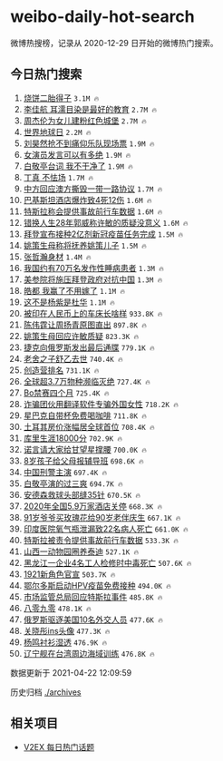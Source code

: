 # weibo-daily-hot-search

微博热搜榜，记录从 2020-12-29 日开始的微博热门搜索。

## 今日热门搜索

<!-- BEGIN -->

1. [烧饼二胎得子](https://s.weibo.com/weibo?q=%23%E7%83%A7%E9%A5%BC%E4%BA%8C%E8%83%8E%E5%BE%97%E5%AD%90%23&Refer=top) `3.1M 🔥`
1. [李佳航 耳濡目染是最好的教育](https://s.weibo.com/weibo?q=%E6%9D%8E%E4%BD%B3%E8%88%AA%20%E8%80%B3%E6%BF%A1%E7%9B%AE%E6%9F%93%E6%98%AF%E6%9C%80%E5%A5%BD%E7%9A%84%E6%95%99%E8%82%B2&Refer=top) `2.7M 🔥`
1. [周杰伦为女儿建粉红色城堡](https://s.weibo.com/weibo?q=%23%E5%91%A8%E6%9D%B0%E4%BC%A6%E4%B8%BA%E5%A5%B3%E5%84%BF%E5%BB%BA%E7%B2%89%E7%BA%A2%E8%89%B2%E5%9F%8E%E5%A0%A1%23&Refer=top) `2.7M 🔥`
1. [世界地球日](https://s.weibo.com/weibo?q=%23%E4%B8%96%E7%95%8C%E5%9C%B0%E7%90%83%E6%97%A5%23&Refer=top) `2.2M 🔥`
1. [刘昊然抢不到痛仰乐队现场票](https://s.weibo.com/weibo?q=%23%E5%88%98%E6%98%8A%E7%84%B6%E6%8A%A2%E4%B8%8D%E5%88%B0%E7%97%9B%E4%BB%B0%E4%B9%90%E9%98%9F%E7%8E%B0%E5%9C%BA%E7%A5%A8%23&Refer=top) `1.9M 🔥`
1. [女演员发言可以有多绝](https://s.weibo.com/weibo?q=%23%E5%A5%B3%E6%BC%94%E5%91%98%E5%8F%91%E8%A8%80%E5%8F%AF%E4%BB%A5%E6%9C%89%E5%A4%9A%E7%BB%9D%23&Refer=top) `1.9M 🔥`
1. [白敬亭台词 我不干净了](https://s.weibo.com/weibo?q=%E7%99%BD%E6%95%AC%E4%BA%AD%E5%8F%B0%E8%AF%8D%20%E6%88%91%E4%B8%8D%E5%B9%B2%E5%87%80%E4%BA%86&Refer=top) `1.9M 🔥`
1. [丁真 不怯场](https://s.weibo.com/weibo?q=%E4%B8%81%E7%9C%9F%20%E4%B8%8D%E6%80%AF%E5%9C%BA&Refer=top) `1.7M 🔥`
1. [中方回应澳方撕毁一带一路协议](https://s.weibo.com/weibo?q=%23%E4%B8%AD%E6%96%B9%E5%9B%9E%E5%BA%94%E6%BE%B3%E6%96%B9%E6%92%95%E6%AF%81%E4%B8%80%E5%B8%A6%E4%B8%80%E8%B7%AF%E5%8D%8F%E8%AE%AE%23&Refer=top) `1.7M 🔥`
1. [巴基斯坦酒店爆炸致4死12伤](https://s.weibo.com/weibo?q=%23%E5%B7%B4%E5%9F%BA%E6%96%AF%E5%9D%A6%E9%85%92%E5%BA%97%E7%88%86%E7%82%B8%E8%87%B44%E6%AD%BB12%E4%BC%A4%23&Refer=top) `1.6M 🔥`
1. [特斯拉称会提供事故前行车数据](https://s.weibo.com/weibo?q=%23%E7%89%B9%E6%96%AF%E6%8B%89%E7%A7%B0%E4%BC%9A%E6%8F%90%E4%BE%9B%E4%BA%8B%E6%95%85%E5%89%8D%E8%A1%8C%E8%BD%A6%E6%95%B0%E6%8D%AE%23&Refer=top) `1.6M 🔥`
1. [错换人生28年郭威称许敏的质疑没意义](https://s.weibo.com/weibo?q=%23%E9%94%99%E6%8D%A2%E4%BA%BA%E7%94%9F28%E5%B9%B4%E9%83%AD%E5%A8%81%E7%A7%B0%E8%AE%B8%E6%95%8F%E7%9A%84%E8%B4%A8%E7%96%91%E6%B2%A1%E6%84%8F%E4%B9%89%23&Refer=top) `1.6M 🔥`
1. [拜登宣布接种2亿剂新冠疫苗任务完成](https://s.weibo.com/weibo?q=%E6%8B%9C%E7%99%BB%E5%AE%A3%E5%B8%83%E6%8E%A5%E7%A7%8D2%E4%BA%BF%E5%89%82%E6%96%B0%E5%86%A0%E7%96%AB%E8%8B%97%E4%BB%BB%E5%8A%A1%E5%AE%8C%E6%88%90&Refer=top) `1.5M 🔥`
1. [姚策生母称将抚养姚策儿子](https://s.weibo.com/weibo?q=%23%E5%A7%9A%E7%AD%96%E7%94%9F%E6%AF%8D%E7%A7%B0%E5%B0%86%E6%8A%9A%E5%85%BB%E5%A7%9A%E7%AD%96%E5%84%BF%E5%AD%90%23&Refer=top) `1.5M 🔥`
1. [张哲瀚身材](https://s.weibo.com/weibo?q=%23%E5%BC%A0%E5%93%B2%E7%80%9A%E8%BA%AB%E6%9D%90%23&Refer=top) `1.4M 🔥`
1. [我国约有70万名发作性睡病患者](https://s.weibo.com/weibo?q=%23%E6%88%91%E5%9B%BD%E7%BA%A6%E6%9C%8970%E4%B8%87%E5%90%8D%E5%8F%91%E4%BD%9C%E6%80%A7%E7%9D%A1%E7%97%85%E6%82%A3%E8%80%85%23&Refer=top) `1.3M 🔥`
1. [美参院将施压拜登政府对抗中国](https://s.weibo.com/weibo?q=%E7%BE%8E%E5%8F%82%E9%99%A2%E5%B0%86%E6%96%BD%E5%8E%8B%E6%8B%9C%E7%99%BB%E6%94%BF%E5%BA%9C%E5%AF%B9%E6%8A%97%E4%B8%AD%E5%9B%BD&Refer=top) `1.3M 🔥`
1. [皓都 我赢了不用嫁了](https://s.weibo.com/weibo?q=%E7%9A%93%E9%83%BD%20%E6%88%91%E8%B5%A2%E4%BA%86%E4%B8%8D%E7%94%A8%E5%AB%81%E4%BA%86&Refer=top) `1.1M 🔥`
1. [这不是杨紫是杜华](https://s.weibo.com/weibo?q=%23%E8%BF%99%E4%B8%8D%E6%98%AF%E6%9D%A8%E7%B4%AB%E6%98%AF%E6%9D%9C%E5%8D%8E%23&Refer=top) `1.1M 🔥`
1. [被印在人民币上的车床长啥样](https://s.weibo.com/weibo?q=%23%E8%A2%AB%E5%8D%B0%E5%9C%A8%E4%BA%BA%E6%B0%91%E5%B8%81%E4%B8%8A%E7%9A%84%E8%BD%A6%E5%BA%8A%E9%95%BF%E5%95%A5%E6%A0%B7%23&Refer=top) `933.8K 🔥`
1. [陈伟霆让周扬青原图直出](https://s.weibo.com/weibo?q=%23%E9%99%88%E4%BC%9F%E9%9C%86%E8%AE%A9%E5%91%A8%E6%89%AC%E9%9D%92%E5%8E%9F%E5%9B%BE%E7%9B%B4%E5%87%BA%23&Refer=top) `897.8K 🔥`
1. [姚策生母回应许敏质疑](https://s.weibo.com/weibo?q=%E5%A7%9A%E7%AD%96%E7%94%9F%E6%AF%8D%E5%9B%9E%E5%BA%94%E8%AE%B8%E6%95%8F%E8%B4%A8%E7%96%91&Refer=top) `823.3K 🔥`
1. [捷克向俄罗斯发出最后通牒](https://s.weibo.com/weibo?q=%E6%8D%B7%E5%85%8B%E5%90%91%E4%BF%84%E7%BD%97%E6%96%AF%E5%8F%91%E5%87%BA%E6%9C%80%E5%90%8E%E9%80%9A%E7%89%92&Refer=top) `779.1K 🔥`
1. [老舍之子舒乙去世](https://s.weibo.com/weibo?q=%23%E8%80%81%E8%88%8D%E4%B9%8B%E5%AD%90%E8%88%92%E4%B9%99%E5%8E%BB%E4%B8%96%23&Refer=top) `740.4K 🔥`
1. [创造营排名](https://s.weibo.com/weibo?q=%E5%88%9B%E9%80%A0%E8%90%A5%E6%8E%92%E5%90%8D&Refer=top) `731.1K 🔥`
1. [全球超3.7万物种濒临灭绝](https://s.weibo.com/weibo?q=%23%E5%85%A8%E7%90%83%E8%B6%853.7%E4%B8%87%E7%89%A9%E7%A7%8D%E6%BF%92%E4%B8%B4%E7%81%AD%E7%BB%9D%23&Refer=top) `727.4K 🔥`
1. [Bo禁赛四个月](https://s.weibo.com/weibo?q=%23Bo%E7%A6%81%E8%B5%9B%E5%9B%9B%E4%B8%AA%E6%9C%88%23&Refer=top) `725.4K 🔥`
1. [诈骗团伙用翻译软件专骗外国女性](https://s.weibo.com/weibo?q=%E8%AF%88%E9%AA%97%E5%9B%A2%E4%BC%99%E7%94%A8%E7%BF%BB%E8%AF%91%E8%BD%AF%E4%BB%B6%E4%B8%93%E9%AA%97%E5%A4%96%E5%9B%BD%E5%A5%B3%E6%80%A7&Refer=top) `718.2K 🔥`
1. [星巴克自带杯免费喝咖啡](https://s.weibo.com/weibo?q=%23%E6%98%9F%E5%B7%B4%E5%85%8B%E8%87%AA%E5%B8%A6%E6%9D%AF%E5%85%8D%E8%B4%B9%E5%96%9D%E5%92%96%E5%95%A1%23&Refer=top) `711.8K 🔥`
1. [土耳其房价涨幅居全球首位](https://s.weibo.com/weibo?q=%23%E5%9C%9F%E8%80%B3%E5%85%B6%E6%88%BF%E4%BB%B7%E6%B6%A8%E5%B9%85%E5%B1%85%E5%85%A8%E7%90%83%E9%A6%96%E4%BD%8D%23&Refer=top) `708.4K 🔥`
1. [库里生涯18000分](https://s.weibo.com/weibo?q=%E5%BA%93%E9%87%8C%E7%94%9F%E6%B6%AF18000%E5%88%86&Refer=top) `702.9K 🔥`
1. [诺言请大家给甘望星撑腰](https://s.weibo.com/weibo?q=%23%E8%AF%BA%E8%A8%80%E8%AF%B7%E5%A4%A7%E5%AE%B6%E7%BB%99%E7%94%98%E6%9C%9B%E6%98%9F%E6%92%91%E8%85%B0%23&Refer=top) `700.0K 🔥`
1. [8岁孩子给父母报辅导班](https://s.weibo.com/weibo?q=8%E5%B2%81%E5%AD%A9%E5%AD%90%E7%BB%99%E7%88%B6%E6%AF%8D%E6%8A%A5%E8%BE%85%E5%AF%BC%E7%8F%AD&Refer=top) `698.6K 🔥`
1. [中国刑警主演](https://s.weibo.com/weibo?q=%E4%B8%AD%E5%9B%BD%E5%88%91%E8%AD%A6%E4%B8%BB%E6%BC%94&Refer=top) `697.4K 🔥`
1. [白敬亭演的过三爽](https://s.weibo.com/weibo?q=%23%E7%99%BD%E6%95%AC%E4%BA%AD%E6%BC%94%E7%9A%84%E8%BF%87%E4%B8%89%E7%88%BD%23&Refer=top) `694.7K 🔥`
1. [安德森救球头部缝35针](https://s.weibo.com/weibo?q=%E5%AE%89%E5%BE%B7%E6%A3%AE%E6%95%91%E7%90%83%E5%A4%B4%E9%83%A8%E7%BC%9D35%E9%92%88&Refer=top) `670.5K 🔥`
1. [2020年全国5.9万家酒店关停](https://s.weibo.com/weibo?q=2020%E5%B9%B4%E5%85%A8%E5%9B%BD5.9%E4%B8%87%E5%AE%B6%E9%85%92%E5%BA%97%E5%85%B3%E5%81%9C&Refer=top) `668.3K 🔥`
1. [91岁爷爷买玫瑰花给90岁老伴庆生](https://s.weibo.com/weibo?q=91%E5%B2%81%E7%88%B7%E7%88%B7%E4%B9%B0%E7%8E%AB%E7%91%B0%E8%8A%B1%E7%BB%9990%E5%B2%81%E8%80%81%E4%BC%B4%E5%BA%86%E7%94%9F&Refer=top) `667.1K 🔥`
1. [印度医院氧气瓶泄漏致22名病人死亡](https://s.weibo.com/weibo?q=%E5%8D%B0%E5%BA%A6%E5%8C%BB%E9%99%A2%E6%B0%A7%E6%B0%94%E7%93%B6%E6%B3%84%E6%BC%8F%E8%87%B422%E5%90%8D%E7%97%85%E4%BA%BA%E6%AD%BB%E4%BA%A1&Refer=top) `661.0K 🔥`
1. [特斯拉被责令提供事故前行车数据](https://s.weibo.com/weibo?q=%E7%89%B9%E6%96%AF%E6%8B%89%E8%A2%AB%E8%B4%A3%E4%BB%A4%E6%8F%90%E4%BE%9B%E4%BA%8B%E6%95%85%E5%89%8D%E8%A1%8C%E8%BD%A6%E6%95%B0%E6%8D%AE&Refer=top) `533.3K 🔥`
1. [山西一动物园圈养泰迪](https://s.weibo.com/weibo?q=%E5%B1%B1%E8%A5%BF%E4%B8%80%E5%8A%A8%E7%89%A9%E5%9B%AD%E5%9C%88%E5%85%BB%E6%B3%B0%E8%BF%AA&Refer=top) `527.1K 🔥`
1. [黑龙江一企业4名工人检修时中毒死亡](https://s.weibo.com/weibo?q=%E9%BB%91%E9%BE%99%E6%B1%9F%E4%B8%80%E4%BC%81%E4%B8%9A4%E5%90%8D%E5%B7%A5%E4%BA%BA%E6%A3%80%E4%BF%AE%E6%97%B6%E4%B8%AD%E6%AF%92%E6%AD%BB%E4%BA%A1&Refer=top) `507.6K 🔥`
1. [1921新角色官宣](https://s.weibo.com/weibo?q=%231921%E6%96%B0%E8%A7%92%E8%89%B2%E5%AE%98%E5%AE%A3%23&Refer=top) `503.7K 🔥`
1. [鄂尔多斯启动HPV疫苗免费接种](https://s.weibo.com/weibo?q=%23%E9%84%82%E5%B0%94%E5%A4%9A%E6%96%AF%E5%90%AF%E5%8A%A8HPV%E7%96%AB%E8%8B%97%E5%85%8D%E8%B4%B9%E6%8E%A5%E7%A7%8D%23&Refer=top) `494.0K 🔥`
1. [市场监管总局回应特斯拉事件](https://s.weibo.com/weibo?q=%23%E5%B8%82%E5%9C%BA%E7%9B%91%E7%AE%A1%E6%80%BB%E5%B1%80%E5%9B%9E%E5%BA%94%E7%89%B9%E6%96%AF%E6%8B%89%E4%BA%8B%E4%BB%B6%23&Refer=top) `485.8K 🔥`
1. [八零九零](https://s.weibo.com/weibo?q=%E5%85%AB%E9%9B%B6%E4%B9%9D%E9%9B%B6&Refer=top) `478.1K 🔥`
1. [俄罗斯驱逐美国10名外交人员](https://s.weibo.com/weibo?q=%23%E4%BF%84%E7%BD%97%E6%96%AF%E9%A9%B1%E9%80%90%E7%BE%8E%E5%9B%BD10%E5%90%8D%E5%A4%96%E4%BA%A4%E4%BA%BA%E5%91%98%23&Refer=top) `477.6K 🔥`
1. [关晓彤ins头像](https://s.weibo.com/weibo?q=%23%E5%85%B3%E6%99%93%E5%BD%A4ins%E5%A4%B4%E5%83%8F%23&Refer=top) `477.3K 🔥`
1. [杨鸣衬衫湿透](https://s.weibo.com/weibo?q=%E6%9D%A8%E9%B8%A3%E8%A1%AC%E8%A1%AB%E6%B9%BF%E9%80%8F&Refer=top) `476.9K 🔥`
1. [辽宁舰在台湾周边海域训练](https://s.weibo.com/weibo?q=%E8%BE%BD%E5%AE%81%E8%88%B0%E5%9C%A8%E5%8F%B0%E6%B9%BE%E5%91%A8%E8%BE%B9%E6%B5%B7%E5%9F%9F%E8%AE%AD%E7%BB%83&Refer=top) `476.8K 🔥`

数据更新于 2021-04-22 12:09:59

<!-- END -->

历史归档 [./archives](./archives)

## 相关项目

- [V2EX 每日热门话题](https://github.com/boojack/v2ex-daily-hot-topic)
